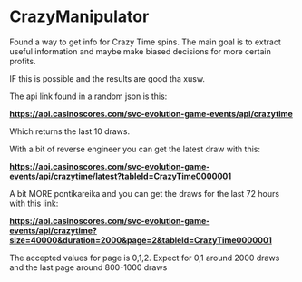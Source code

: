 # CrazyManipulator

Found a way to get info for Crazy Time spins. The main goal is to extract useful information and maybe make biased decisions for more certain profits.

IF this is possible and the results are good tha xusw.

The api link found in a random json is this: 

**https://api.casinoscores.com/svc-evolution-game-events/api/crazytime**

Which returns the last 10 draws.

With a bit of reverse engineer you can get the latest draw with this: 

**https://api.casinoscores.com/svc-evolution-game-events/api/crazytime/latest?tableId=CrazyTime0000001**

A bit MORE pontikareika and you can get the draws for the last 72 hours with this link: 

**https://api.casinoscores.com/svc-evolution-game-events/api/crazytime?size=40000&duration=2000&page=2&tableId=CrazyTime0000001**

The accepted values for page is 0,1,2. Expect for 0,1 around 2000 draws and the last page around 800-1000 draws
